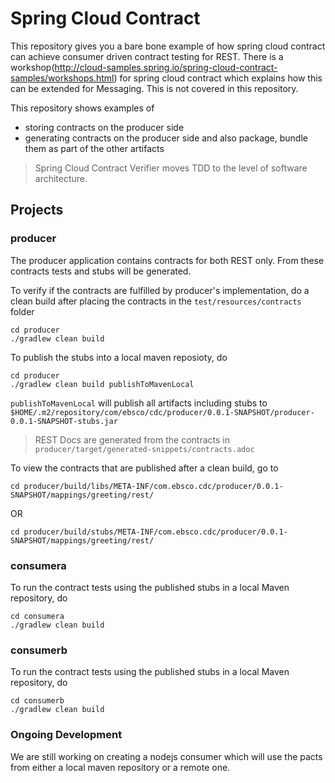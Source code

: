 # Spring Cloud Contract

This repository gives you a bare bone example of how spring cloud contract can achieve consumer driven contract testing for REST. There is a workshop(http://cloud-samples.spring.io/spring-cloud-contract-samples/workshops.html) for spring cloud contract which explains how this can be extended for Messaging. This is not covered in this repository. 

This repository shows examples of
- storing contracts on the producer side
- generating contracts on the producer side and also package, bundle them as part of the other artifacts

> Spring Cloud Contract Verifier moves TDD to the level of software architecture.

## Projects

### producer
The producer application contains contracts for both REST only. From these contracts tests and stubs will be generated.

To verify if the contracts are fulfilled by producer's implementation, do a clean build after placing the contracts in the `test/resources/contracts` folder

```
cd producer
./gradlew clean build
```

To publish the stubs into a local maven reposioty, do
```
cd producer
./gradlew clean build publishToMavenLocal
```
`publishToMavenLocal` will publish all artifacts including stubs to `$HOME/.m2/repository/com/ebsco/cdc/producer/0.0.1-SNAPSHOT/producer-0.0.1-SNAPSHOT-stubs.jar`


> REST Docs are generated from the contracts in `producer/target/generated-snippets/contracts.adoc`

To view the contracts that are published after a clean build, go to
``` 
cd producer/build/libs/META-INF/com.ebsco.cdc/producer/0.0.1-SNAPSHOT/mappings/greeting/rest/
```
OR
```
cd producer/build/stubs/META-INF/com.ebsco.cdc/producer/0.0.1-SNAPSHOT/mappings/greeting/rest/
```

### consumera
To run the contract tests using the published stubs in a local Maven repository, do
```
cd consumera
./gradlew clean build
```


### consumerb
To run the contract tests using the published stubs in a local Maven repository, do
```
cd consumerb
./gradlew clean build
```

### Ongoing Development
We are still working on creating a nodejs consumer which will use the pacts from either a local maven repository or a remote one.



